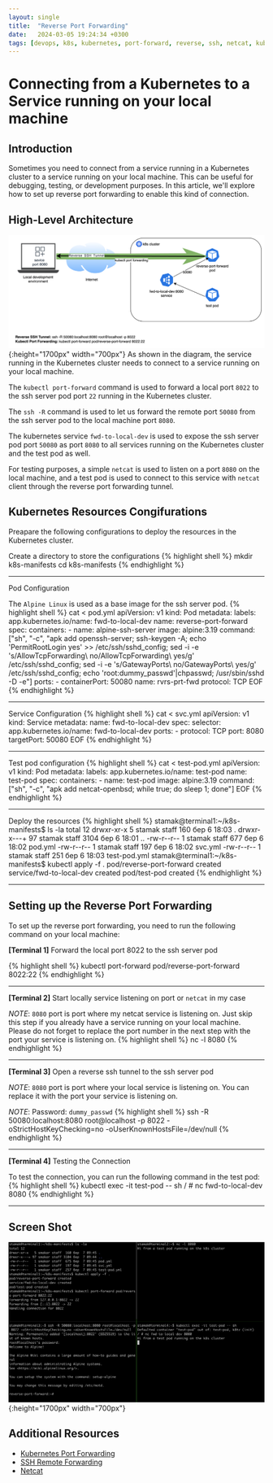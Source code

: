 ```yaml
---
layout: single
title:  "Reverse Port Forwarding"
date:   2024-03-05 19:24:34 +0300
tags: [devops, k8s, kubernetes, port-forward, reverse, ssh, netcat, kubectl, networking]
---
```


# Connecting from a Kubernetes to a Service running on your local machine

## Introduction
Sometimes you need to connect from a service running in a Kubernetes cluster to a service running on your local machine. This can be useful for debugging, testing, or development purposes. In this article, we'll explore how to set up reverse port forwarding to enable this kind of connection.

## High-Level Architecture
![aReverse Port Forwarding](/assets/RvrsPortFwd.png){:height="1700px" width="700px"}
As shown in the diagram, the service running in the Kubernetes cluster needs to connect to a service running on your local machine.

The `kubectl port-forward` command is used to forward a local port `8022` to the ssh server pod port `22` running in the Kubernetes cluster.

The `ssh -R` command is used to let us forward the remote port `50080` from the ssh server pod to the local machine port `8080`.

The kubernetes service `fwd-to-local-dev` is used to expose the ssh server pod port `50080` as port `8080` to all services running on the Kubernetes cluster and the test pod as well.

For testing purposes, a simple `netcat` is used to listen on a port `8080` on the local machine, and a test pod is used to connect to this service with `netcat` client through the reverse port forwarding tunnel.

## Kubernetes Resources Congifurations
Preapare the following configurations to deploy the resources in the Kubernetes cluster.

Create a directory to store the configurations
{% highlight shell %}
mkdir k8s-manifests
cd k8s-manifests
{% endhighlight %}

___
Pod Configuration

The `Alpine Linux` is used as a base image for the ssh server pod.
{% highlight shell %}
cat <<EOF > pod.yml
apiVersion: v1
kind: Pod
metadata:
  labels:
    app.kubernetes.io/name: fwd-to-local-dev
  name: reverse-port-forward
spec:
  containers:
    - name: alpine-ssh-server
      image: alpine:3.19
      command: ["sh", "-c", "apk add openssh-server;
        ssh-keygen -A;
        echo 'PermitRootLogin yes' >> /etc/ssh/sshd_config;
        sed -i -e 's/AllowTcpForwarding\ no/AllowTcpForwarding\ yes/g' /etc/ssh/sshd_config;
        sed -i -e 's/GatewayPorts\ no/GatewayPorts\ yes/g' /etc/ssh/sshd_config;
        echo 'root:dummy_passwd'|chpasswd;
        /usr/sbin/sshd -D -e"]
      ports:
        - containerPort: 50080
          name: rvrs-prt-fwd
          protocol: TCP
EOF
{% endhighlight %}

___
 Service Configuration
{% highlight shell %}
cat <<EOF > svc.yml
apiVersion: v1
kind: Service
metadata:
  name: fwd-to-local-dev
spec:
  selector:
    app.kubernetes.io/name: fwd-to-local-dev
  ports:
    - protocol: TCP
      port: 8080
      targetPort: 50080
EOF
{% endhighlight %}

___
 Test pod configuration
{% highlight shell %}
cat <<EOF > test-pod.yml
apiVersion: v1
kind: Pod
metadata:
  labels:
    app.kubernetes.io/name: test-pod
  name: test-pod
spec:
  containers:
    - name: test-pod
      image: alpine:3.19
      command: ["sh", "-c", "apk add netcat-openbsd;
        while true; do sleep 1; done"]
EOF
{% endhighlight %}

___
 Deploy the resources
{% highlight shell %}
stamak@terminal1:~/k8s-manifests$ ls -la
total 12
drwxr-xr-x   5 stamak staff  160 бер  6 18:03 .
drwxr-x---+ 97 stamak staff 3104 бер  6 18:01 ..
-rw-r--r--   1 stamak staff  677 бер  6 18:02 pod.yml
-rw-r--r--   1 stamak staff  197 бер  6 18:02 svc.yml
-rw-r--r--   1 stamak staff  251 бер  6 18:03 test-pod.yml
stamak@terminal1:~/k8s-manifests$ kubectl apply -f .
pod/reverse-port-forward created
service/fwd-to-local-dev created
pod/test-pod created
{% endhighlight %}
___
## Setting up the Reverse Port Forwarding
To set up the reverse port forwarding, you need to run the following command on your local machine:

**[Terminal 1]** Forward the local port 8022 to the ssh server pod

{% highlight shell %}
kubectl port-forward pod/reverse-port-forward 8022:22
{% endhighlight %}
___

**[Terminal 2]** Start locally service listening on port or `netcat` in my case

*NOTE*: `8080` port is port where my netcat service is listening on.
Just skip this step if you already have a service running on your local machine.
Please do not forget to replace the port number in the next step with the port your service is listening on.
{% highlight shell %}
nc -l 8080
{% endhighlight %}
___

**[Terminal 3]** Open a reverse ssh tunnel to the ssh server pod

*NOTE*: `8080` port is port where your local service is listening on.
You can replace it with the port your service is listening on.

*NOTE*: Password: `dummy_passwd`
{% highlight shell %}
ssh -R 50080:localhost:8080 root@localhost -p 8022 -oStrictHostKeyChecking=no -oUserKnownHostsFile=/dev/null
{% endhighlight %}
___

**[Terminal 4]** Testing the Connection

To test the connection, you can run the following command in the test pod:
{% highlight shell %}
kubectl exec -it test-pod -- sh
/ # nc fwd-to-local-dev 8080
{% endhighlight %}
___

## Screen Shot
![ScreenShot](/assets/RvrsPortFwdScreen2.png){:height="1700px" width="700px"}

## Additional Resources
- [Kubernetes Port Forwarding](https://kubernetes.io/docs/tasks/access-application-cluster/port-forward-access-application-cluster/)
- [SSH Remote Forwarding](https://www.ssh.com/academy/ssh/tunneling-example#remote-forwarding)
- [Netcat](https://www.tecmint.com/netcat-nc-command-examples/)
